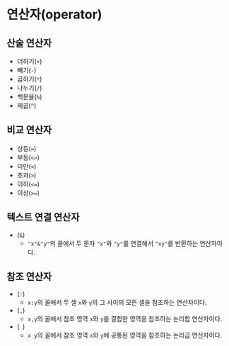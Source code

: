 # 연산자(operator)

## 산술 연산자

- 더하기(`+`)
- 빼기(`-`)
- 곱하기(`*`)
- 나누기(`/`)
- 백분율(`%`)
- 제곱(`^`)

## 비교 연산자

- 상등(`=`)
- 부등(`<>`)
- 미만(`<`)
- 초과(`>`)
- 이하(`<=`)
- 이상(`>=`)

## 텍스트 연결 연산자

- (`&`)
  - `"x"&"y"`의 꼴에서 두 문자 `"x"`와 `"y"`를 연결해서 `"xy"`를 반환하는 연산자이다.

## 참조 연산자

- (`:`)
  - `x:y`의 꼴에서 두 셀 `x`와 `y`의 그 사이의 모든 셀을 참조하는 연산자이다.
- (`,`)
  - `x,y`의 꼴에서 참조 영역 `x`와 `y`를 결합한 영역을 참조하는 논리합 연산자이다.
- (` `)
  - `x y`의 꼴에서 참조 영역 `x`와 `y`에 공통된 영역을 참조하는 논리곱 연산자이다.

<!-- TODO -->
